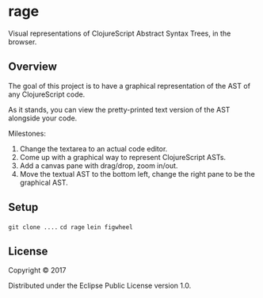 # rage

Visual representations of ClojureScript Abstract Syntax Trees, in the browser.

## Overview

The goal of this project is to have a graphical representation of the AST of any ClojureScript code.

As it stands, you can view the pretty-printed text version of the AST alongside your code.

Milestones:
1. Change the textarea to an actual code editor.
2. Come up with a graphical way to represent ClojureScript ASTs.
3. Add a canvas pane with drag/drop, zoom in/out.
4. Move the textual AST to the bottom left, change the right pane to be the graphical AST.

## Setup

`git clone ....`
`cd rage`
`lein figwheel`

## License

Copyright © 2017

Distributed under the Eclipse Public License version 1.0.
